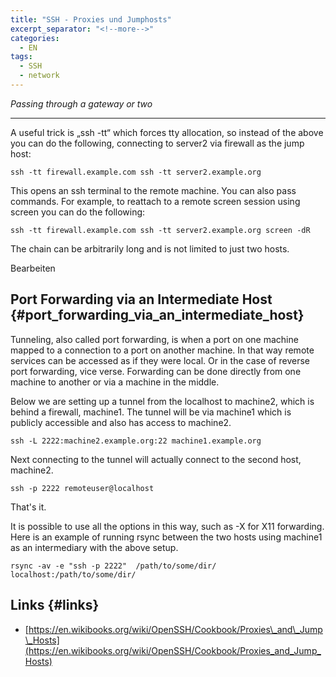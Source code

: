 ```yaml
---
title: "SSH - Proxies und Jumphosts"
excerpt_separator: "<!--more-->"
categories:
  - EN
tags:
  - SSH
  - network
---
```



_Passing through a gateway or two_  


---

A useful trick is „ssh -tt“ which forces tty allocation, so instead of the above you can do the following, connecting to server2 via firewall as the jump host:

```
ssh -tt firewall.example.com ssh -tt server2.example.org
```

This opens an ssh terminal to the remote machine. You can also pass commands. For example, to reattach to a remote screen session using screen you can do the following:

```
ssh -tt firewall.example.com ssh -tt server2.example.org screen -dR
```

The chain can be arbitrarily long and is not limited to just two hosts.

Bearbeiten

## Port Forwarding via an Intermediate Host {#port_forwarding_via_an_intermediate_host}

Tunneling, also called port forwarding, is when a port on one machine mapped to a connection to a port on another machine. In that way remote services can be accessed as if they were local. Or in the case of reverse port forwarding, vice verse. Forwarding can be done directly from one machine to another or via a machine in the middle.

Below we are setting up a tunnel from the localhost to machine2, which is behind a firewall, machine1. The tunnel will be via machine1 which is publicly accessible and also has access to machine2.

```
ssh -L 2222:machine2.example.org:22 machine1.example.org
```

Next connecting to the tunnel will actually connect to the second host, machine2.

```
ssh -p 2222 remoteuser@localhost
```

That's it.

It is possible to use all the options in this way, such as -X for X11 forwarding. Here is an example of running rsync between the two hosts using machine1 as an intermediary with the above setup.

```
rsync -av -e "ssh -p 2222"  /path/to/some/dir/   localhost:/path/to/some/dir/
```



## Links {#links}

* [https://en.wikibooks.org/wiki/OpenSSH/Cookbook/Proxies\_and\_Jump\_Hosts](https://en.wikibooks.org/wiki/OpenSSH/Cookbook/Proxies_and_Jump_Hosts)



